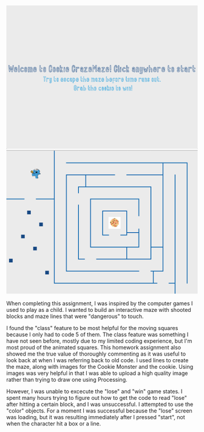 ![](/July15/mazemain.png)
![](/July15/mazeimage.png)

When completing this assignment, I was inspired by the computer games I used to play as a child. I wanted to build an interactive maze with shooted blocks and maze lines that were "dangerous" to touch. 

I found the "class" feature to be most helpful for the moving squares because I only had to code 5 of them. The class feature was something I have not seen before, mostly due to my limited coding experience, but I'm most proud of the animated squares. This homework assignment also showed me the true value of thoroughly commenting as it was useful to look back at when I was referring back to old code. I used lines to create the maze, along with images for the Cookie Monster and the cookie. Using images was very helpful in that I was able to upload a high quality image rather than trying to draw one using Processing. 

However, I was unable to excecute the "lose" and "win" game states. I spent many hours trying to figure out how to get the code to read "lose" after hitting a certain block, and I was unsuccessful. I attempted to use the "color" objects. For a moment I was successful because the "lose" screen was loading, but it was resulting immediately after I pressed "start", not when the character hit a box or a line. 
